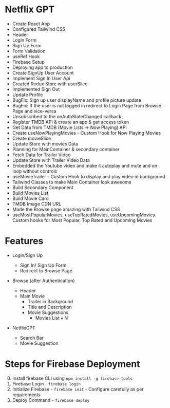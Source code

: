 # Netflix GPT

- Create React App
- Configured Tailwind CSS
- Header
- Login Form
- Sign Up Form
- Form Validation
- useRef Hook
- Firebase Setup
- Deploying app to production
- Create SignUp User Account
- Implement Sign In User Api
- Created Redux Store with userSlice
- Implemented Sign Out
- Update Profile
- BugFix: Sign up user displayName and profile picture update
- BugFix: If the user is not logged in redirect to Login Page from Browse Page and vice-versa
- Unsubscribed to the onAuthStateChanged callback
- Register TMDB API & create an app & get access token
- Get Data from TMDB (Movie Lists -> Now Playing) API
- Create useNowPlayingMovies - Custom Hook for Now Playing Movies
- Create movieSlice
- Update Store with movies Data
- Planning for MainContainer & secondary container
- Fetch Data for Trailer Video
- Update Store with Trailer Video Data
- Embedded the Youtube video and make it autoplay and mute and on loop without controls
- useMovieTrailer - Custom Hook to display and play video in background
- Tailwind Classes to make Main Container look awesome
- Build Secondary Component
- Build Movies List
- Build Movie Card
- TMDB Image CDN URL
- Made the Browse page amazing with Tailwind CSS
- useMostPopularMovies, useTopRatedMovies, useUpcomingMovies Custom hooks for Most Popular, Top Rated and Upcoming Movies

# Features

- Login/Sign Up

  - Sign In/ Sign Up Form
  - Redirect to Browse Page

- Browse (after Authentication)

  - Header
  - Main Movie
    - Trailer in Background
    - Title and Description
    - Movie Suggestions
      - Movies List ⁕ N

- NetflixGPT
  - Search Bar
  - Movie Suggestion

# Steps for Firebase Deployment

0. Install firebase CLI using `npm install -g firebase-tools`
1. Firebase Login - `firebase login`
2. Initialize Firebase - `firebase init` - Configure carefully as per requirements
3. Deploy Command - `firebase deploy`
